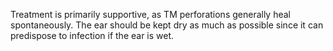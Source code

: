 Treatment is primarily supportive, as TM perforations generally heal spontaneously. The ear should be kept dry as much as possible since it can predispose to infection if the ear is wet.